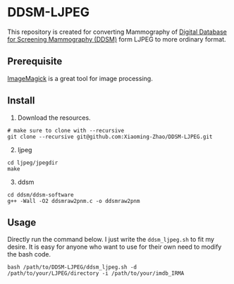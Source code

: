 # DDSM-LJPEG
This repository is created for converting Mammography of [Digital Database for Screening Mammography (DDSM)](http://marathon.csee.usf.edu/Mammography/Database.html) form LJPEG to more ordinary format.

## Prerequisite
[ImageMagick](http://www.imagemagick.org/) is a great tool for image processing.


## Install
1. Download the resources.
```
# make sure to clone with --recursive
git clone --recursive git@github.com:Xiaoming-Zhao/DDSM-LJPEG.git
```

2. ljpeg
```
cd ljpeg/jpegdir
make
```

3. ddsm
```
cd ddsm/ddsm-software
g++ -Wall -O2 ddsmraw2pnm.c -o ddsmraw2pnm
```

## Usage
Directly run the command below. I just write the `ddsm_ljpeg.sh` to fit my desire. It is easy for anyone who want to use for their own need to modify the bash code.
```
bash /path/to/DDSM-LJPEG/ddsm_ljpeg.sh -d /path/to/your/LJPEG/directory -i /path/to/your/imdb_IRMA
```